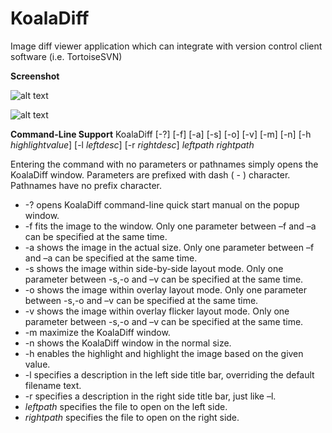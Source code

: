 KoalaDiff
=========

Image diff viewer application which can integrate with version control client software (i.e. TortoiseSVN)

**Screenshot**

![alt text](https://raw.github.com/teyou/KoalaDiff/master/doc/images/layout-side-by-side.png "Side by side layout with highlight enabled")

![alt text](https://raw.github.com/teyou/KoalaDiff/master/doc/images/layout-overlay.png "Overlay layout with highlight enabled")

**Command-Line Support**
    KoalaDiff [-?]  [-f] [-a]  [-s] [-o] [-v]  [-m] [-n]  [-h *highlightvalue*] [-l *leftdesc*] [-r *rightdesc*] *leftpath* *rightpath*
    
Entering the command with no parameters or pathnames simply opens the KoalaDiff window. Parameters are prefixed with dash ( - ) character. Pathnames have no prefix character.

* -? opens KoalaDiff command-line quick start manual on the popup window.
* -f fits the image to the window. Only one parameter between –f and –a can be specified at the same time.
* -a shows the image in the actual size. Only one parameter between –f and –a can be specified at the same time.
* -s shows the image within side-by-side layout mode. Only one parameter between -s,-o and –v can be specified at the same time.
* -o shows the image within overlay layout mode. Only one parameter between -s,-o and –v can be specified at the same time.
* -v shows the image within overlay flicker layout mode. Only one parameter between -s,-o and –v can be specified at the same time.
* -m maximize the KoalaDiff window.
* -n shows the KoalaDiff window in the normal size.
* -h enables the highlight and highlight the image based on the given value.
* -l specifies a description in the left side title bar, overriding the default filename text.
* -r specifies a description in the right side title bar, just like –l.
* *leftpath* specifies the file to open on the left side.
* *rightpath* specifies the file to open on the right side.
